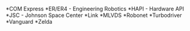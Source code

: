 *COM Express
*ER/ER4 - Engineering Robotics
*HAPI - Hardware API
*JSC - Johnson Space Center
*Link
*MLVDS
*Robonet
*Turbodriver
*Vanguard
*Zelda